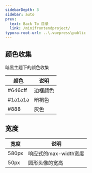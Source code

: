 ```yaml
---
sidebarDepth: 3
sidebar: auto
prev:
  text: Back To 目录
  link: /minifrontendproject/
typora-root-url: ..\.vuepress\public
---
```




## 颜色收集

暗黑主题下的颜色收集

| 颜色     | 说明     |
| -------- | -------- |
| #646cff  | 边框颜色 |
| \#1a1a1a | 暗褐色   |
| #888     | 灰色     |



## 宽度

| 宽度  | 说明                  |
| ----- | --------------------- |
| 580px | 响应式的max-width宽度 |
| 50px  | 圆形头像的宽高        |

